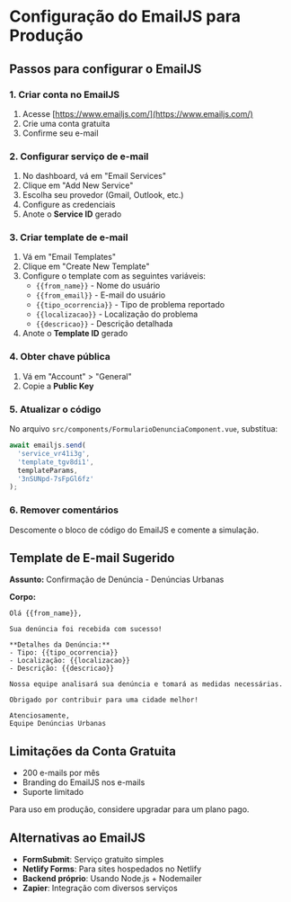 # Configuração do EmailJS para Produção

## Passos para configurar o EmailJS

### 1. Criar conta no EmailJS
1. Acesse [https://www.emailjs.com/](https://www.emailjs.com/)
2. Crie uma conta gratuita
3. Confirme seu e-mail

### 2. Configurar serviço de e-mail
1. No dashboard, vá em "Email Services"
2. Clique em "Add New Service"
3. Escolha seu provedor (Gmail, Outlook, etc.)
4. Configure as credenciais
5. Anote o **Service ID** gerado

### 3. Criar template de e-mail
1. Vá em "Email Templates"
2. Clique em "Create New Template"
3. Configure o template com as seguintes variáveis:
   - `{{from_name}}` - Nome do usuário
   - `{{from_email}}` - E-mail do usuário
   - `{{tipo_ocorrencia}}` - Tipo de problema reportado
   - `{{localizacao}}` - Localização do problema
   - `{{descricao}}` - Descrição detalhada
4. Anote o **Template ID** gerado

### 4. Obter chave pública
1. Vá em "Account" > "General"
2. Copie a **Public Key**

### 5. Atualizar o código
No arquivo `src/components/FormularioDenunciaComponent.vue`, substitua:

```javascript
await emailjs.send(
  'service_vr41i3g',    
  'template_tgv8di1',   
  templateParams,
  '3nSUNpd-7sFpGl6fz'  
);
```

### 6. Remover comentários
Descomente o bloco de código do EmailJS e comente a simulação.

## Template de E-mail Sugerido

**Assunto:** Confirmação de Denúncia - Denúncias Urbanas

**Corpo:**
```
Olá {{from_name}},

Sua denúncia foi recebida com sucesso!

**Detalhes da Denúncia:**
- Tipo: {{tipo_ocorrencia}}
- Localização: {{localizacao}}
- Descrição: {{descricao}}

Nossa equipe analisará sua denúncia e tomará as medidas necessárias.

Obrigado por contribuir para uma cidade melhor!

Atenciosamente,
Equipe Denúncias Urbanas
```

## Limitações da Conta Gratuita
- 200 e-mails por mês
- Branding do EmailJS nos e-mails
- Suporte limitado

Para uso em produção, considere upgradar para um plano pago.

## Alternativas ao EmailJS
- **FormSubmit**: Serviço gratuito simples
- **Netlify Forms**: Para sites hospedados no Netlify
- **Backend próprio**: Usando Node.js + Nodemailer
- **Zapier**: Integração com diversos serviços


